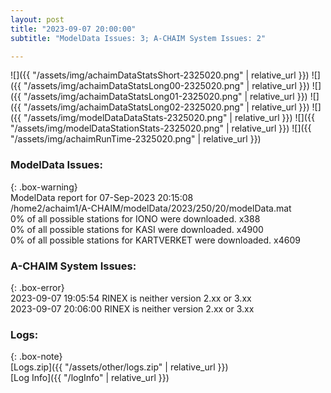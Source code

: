 ```yaml
---
layout: post
title: "2023-09-07 20:00:00"
subtitle: "ModelData Issues: 3; A-CHAIM System Issues: 2"

---
```


![]({{ "/assets/img/achaimDataStatsShort-2325020.png" | relative_url }})
![]({{ "/assets/img/achaimDataStatsLong00-2325020.png" | relative_url }})
![]({{ "/assets/img/achaimDataStatsLong01-2325020.png" | relative_url }})
![]({{ "/assets/img/achaimDataStatsLong02-2325020.png" | relative_url }})
![]({{ "/assets/img/modelDataDataStats-2325020.png" | relative_url }})
![]({{ "/assets/img/modelDataStationStats-2325020.png" | relative_url }})
![]({{ "/assets/img/achaimRunTime-2325020.png" | relative_url }})


### ModelData Issues:  
  
{: .box-warning}  
 ModelData report for 07-Sep-2023 20:15:08   
 /home2/achaim1/A-CHAIM/modelData/2023/250/20/modelData.mat   
 0% of all possible stations for IONO were downloaded. x388   
 0% of all possible stations for KASI were downloaded. x4900   
 0% of all possible stations for KARTVERKET were downloaded. x4609   
  
### A-CHAIM System Issues:  
  
{: .box-error}  
2023-09-07 19:05:54 RINEX is neither version 2.xx or 3.xx  
2023-09-07 20:06:00 RINEX is neither version 2.xx or 3.xx  

### Logs:  
  
{: .box-note}  
[Logs.zip]({{ "/assets/other/logs.zip" | relative_url }})  
[Log Info]({{ "/logInfo" | relative_url }})  
